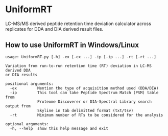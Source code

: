 # UniformRT
LC-MS/MS derived peptide retention time deviation calculator across replicates for DDA and DIA derived result files.

## How to use UniformRT in Windows/Linux
```
usage: UniformRT.py [-h] -ex [-ex ...] -ip [-ip ...] -rt [-rt ...]

Variation from run-to-run retention time (RT) deviation in LC-MS derived DDA
or DIA results

positional arguments:
  -ex         Mention the type of acquisition method used (DDA/DIA)
  -ip         This tool can take Peptide Spectrum Match (PSM) table from
              Proteome Discoverer or DIA-Spectral Library search output from
              Skyline in tab delimitted format (txt/tsv)
  -rt         Minimum number of RTs to be considered for the analysis

optional arguments:
  -h, --help  show this help message and exit
```
